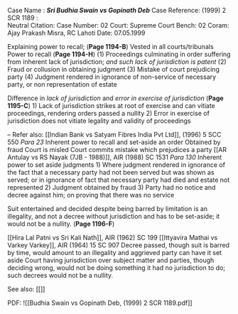 Case Name : ***Sri Budhia Swain vs Gopinath Deb***
Case Reference: (1999) 2 SCR 1189 :  
Neutral Citation:
Case Number: 02
Court: Supreme Court 
Bench: 02
Coram: Ajay Prakash Misra, RC Lahoti
Date: 07.05.1999

Explaining power to recall; (**Page 1194-B**)
	Vested in all courts/tribunals
Power to recall (**Page 1194-H**)
	(1) Proceedings culminating in order suffering from inherent lack of jurisdiction; *and such lack of jurisdiction is patent*
	(2) Fraud or collusion in obtaining judgment
	(3) Mistake of court prejudicing party
	(4) Judgment rendered in ignorance of non-service of necessary party, or non representation of estate

Difference in *lack of jurisdiction* and *error in exercise of jurisdiction* (**Page 1195-C**)
	1) Lack of jurisdiction strikes at root of exercise and can vitiate proceedings, rendering orders passed a nullity
	2) Error in exercise of jurisdiction does not vitiate legality and validity of proceedings

–
Refer also:
[[Indian Bank vs Satyam Fibres India Pvt Ltd]], (1996) 5 SCC 550
	*Para 23*
		Inherent power to recall and set-aside an order
			Obtained by fraud
			Court is misled
			Court commits mistake which prejudices a party
[[AR Antulay vs RS Nayak (7JB - 1988)]], AIR (1988) SC 1531
	*Para 130*
		Inherent power to set aside judgments
			1) Where judgment rendered in ignorance of the fact that a necessary party had not been served but was shown as served; 
				or in ignorance of fact that necessary party had died and estate not represented
			2) Judgment obtained by fraud
			3) Party had no notice and decree against him; on proving that there was no service

Suit entertained and decided despite being barred by limitation is an illegality, and not a decree without jurisdiction and has to be set-aside; it would not be a nullity. (**Page 1196-F**)

[[Hira Lal Patni vs Sri Kali Nath]], AIR (1962) SC 199
[[Ittyavira Mathai vs Varkey Varkey]], AIR (1964) 15 SC 907
	Decree passed, though suit is barred by time, would amount to an illegality and aggrieved party can have it set aside
	Court having jurisdiction over subject matter and parties, though deciding wrong, would not be doing something it had no jurisdiction to do; such decrees would not be a nullity.

See also:
[[]] 

PDF:
![[Budhia Swain vs Gopinath Deb, (1999) 2 SCR 1189.pdf]]